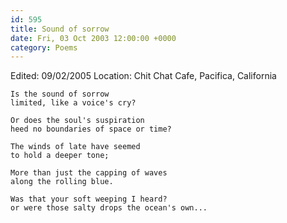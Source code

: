 ```yaml
---
id: 595
title: Sound of sorrow
date: Fri, 03 Oct 2003 12:00:00 +0000
category: Poems
---
```


Edited: 09/02/2005
Location: Chit Chat Cafe, Pacifica, California

    Is the sound of sorrow  
    limited, like a voice's cry?

    Or does the soul's suspiration  
    heed no boundaries of space or time?

    The winds of late have seemed  
    to hold a deeper tone;

    More than just the capping of waves  
    along the rolling blue.

    Was that your soft weeping I heard?  
    or were those salty drops the ocean's own...


